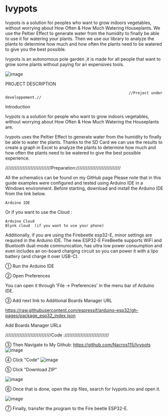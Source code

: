 # Ivypots
Ivypots is a solution for peoples who want to grow indoors vegetables, without worrying about How Often & How Much Watering Houseplants. 
We use the Peltier Effect to generate water from the humidity to finally be able to use it for watering your plants. 
 Then we use our library to analyze the plants to determine how much and how often the plants need to be watered to give you the best possible.
 
 Ivypots is an autonomous pole garden ,it is made for all people that want to grow some plants without paying for an expensives tools.
 

 

   ![image](https://user-images.githubusercontent.com/78697892/199302853-c1866604-8642-41c2-a169-269769fa6435.png)



PROJECT DESCRIPTION
 

                                                           //Project under developpement.//


 
Introduction

Ivypots is a solution for people who want to grow indoors vegetables, without worrying about How Often & How Much Watering the Houseplants are.
 

Ivypots uses the Peltier Effect to generate water from the humidity to finally be able to water the plants. Thanks to the SD Card we can use the results to 
create a graph in Excel to analyze the plants to determine how much and how often the plants need to be watered to give the best possible experience.
 

 

/////////////////////////////Preparation:////////////////////////////

All the schematics can be found on my GitHub page
Please note that in this guide examples were configured and tested using Arduino IDE in a Windows environment.
Before starting, download and install the Arduino IDE from the link below.

    Arduino IDE

Or if you want to use the Cloud :

    Arduino Cloud
    Blynk cloud  (if you want to use your phone)

Additionally, if you are using the Firebeetle esp32-E, minor settings are required in the Arduino IDE.
The new ESP32-E  FireBeetle supports WiFi and Bluetooth dual-mode communication, has  ultra low power consumption and even includes an on-board charging  circuit so you can power it with a lipo battery (and charge it over  USB-C).

① Run the Arduino IDE

② Open Preferences

You can open it through 'File → Preferences' in the menu bar of Arduino IDE.

③ Add next link to Additional Boards Manager URL
 
 https://raw.githubusercontent.com/espressif/arduino-esp32/gh-pages/package_esp32_index.json


Add Boards Manager URLs 

/////////////////////////////Code :////////////////////////////

③ Then Navigate to My Github: https://github.com/Nacros115/Ivypots
                     ![image](https://user-images.githubusercontent.com/78697892/199303451-9f493409-f632-4aeb-8a3f-eae19551ba68.png)
                     

④ Click "Code"
                     ![image](https://user-images.githubusercontent.com/78697892/199303423-8d83b9c4-da9d-4f0b-8a22-686a840e555a.png)
 


 
⑤ Click "Download ZIP"
                     

  ![image](https://user-images.githubusercontent.com/78697892/199303405-223761f4-68a4-4235-8ed5-4ad64ba51177.png)



⑥  Once that is done, open the zip files, search for Ivypots.ino and open it.

   ![image](https://user-images.githubusercontent.com/78697892/199303381-c169a192-5064-4937-92df-b2894bfc0f36.png)


 
⑦ Finally, transfer the program to the Fire beetle ESP32-E.

 

 
